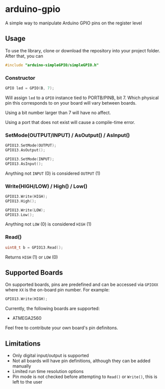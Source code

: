 # arduino-gpio
A simple way to manipulate Arduino GPIO pins on the register level

## Usage

To use the library, clone or download the repository into your project folder. After that, you can
```c
#include "arduino-simpleGPIO/simpleGPIO.h"
```

### Constructor
```c
GPIO led = GPIO(B, 7);
```
Will assign `led` to a `GPIO` instance tied to PORTB/PINB, bit 7. Which physical pin this corresponds to on your board will vary between boards.

Using a bit number larger than 7 will have no affect.

Using a port that does not exist will cause a compile-time error.

### SetMode(OUTPUT/INPUT) / AsOutput() / AsInput()
```c
GPIO13.SetMode(OUTPUT); 
GPIO13.AsOutput();

GPIO13.SetMode(INPUT);
GPIO13.AsInput();
```
Anything not `INPUT` (0) is considered `OUTPUT` (1)
### Write(HIGH/LOW) / High() / Low()
```c
GPIO13.Write(HIGH);
GPIO13.High();

GPIO13.Write(LOW);
GPIO13.Low();
```
Anything not `LOW` (0) is considered `HIGH` (1)

### Read()
```c
uint8_t b = GPIO13.Read();
```
Returns `HIGH` (1) or `LOW` (0)

## Supported Boards
On supported boards, pins are predefined and can be accessed via `GPIOXX` where `XX` is the on-board pin number. For example:
```c
GPIO13.Write(HIGH);
```

Currently, the following boards are supported:
- ATMEGA2560
 
Feel free to contribute your own board's pin definitons. 
 
## Limitations
- Only digital input/output is supported
- Not all boards will have pin definitions, although they can be added manually
- Limited run time resolution options
- Pin mode is not checked before attempting to `Read()` or `Write()`, this is left to the user
